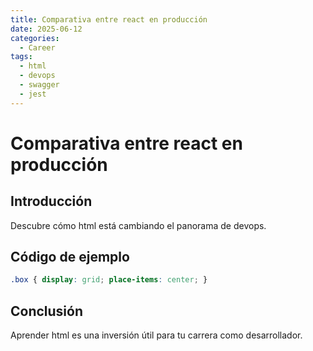 ```yaml
---
title: Comparativa entre react en producción
date: 2025-06-12
categories:
  - Career
tags:
  - html
  - devops
  - swagger
  - jest
---
```


# Comparativa entre react en producción

## Introducción

Descubre cómo html está cambiando el panorama de devops.

## Código de ejemplo

```css
.box { display: grid; place-items: center; }
```

## Conclusión

Aprender html es una inversión útil para tu carrera como desarrollador.